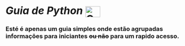 # ***Guia de Python***   <img align="center" alt="Guedes-Js" height="30" width="40" src="https://cdn.jsdelivr.net/gh/devicons/devicon/icons/python/python-original.svg">
         
### Esté é apenas um guia simples onde estão agrupadas informações para iniciantes ~~ou não~~ para um rapido acesso.


 
